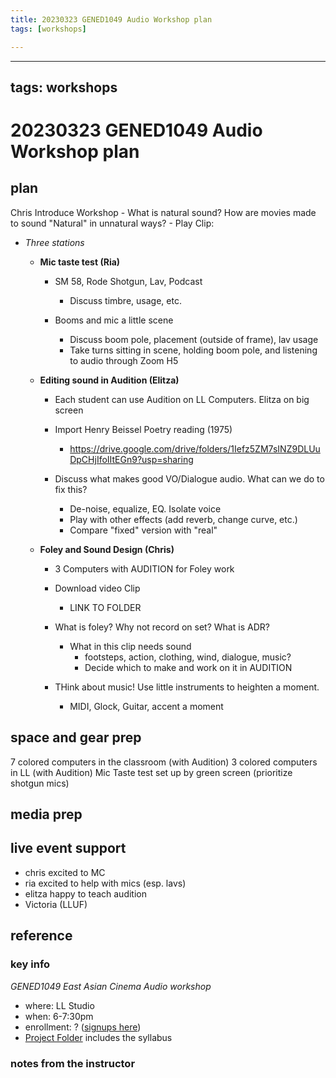 ```yaml
---
title: 20230323 GENED1049 Audio Workshop plan
tags: [workshops]

---
```


---
tags: workshops
---
# 20230323 GENED1049 Audio Workshop plan

## plan

Chris Introduce Workshop
    - What is natural sound? How are movies made to sound "Natural" in unnatural ways?
        - Play Clip: 
- *Three stations* 
    - __Mic taste test (Ria)__
        - SM 58, Rode Shotgun, Lav, Podcast
            - Discuss timbre, usage, etc.

        - Booms and mic a little scene
            - Discuss boom pole, placement (outside of frame), lav usage
            - Take turns sitting in scene, holding boom pole, and listening to audio through Zoom H5

    - __Editing sound in Audition (Elitza)__
        - Each student can use Audition on LL Computers. Elitza on big screen
        - Import Henry Beissel Poetry reading (1975)
            - https://drive.google.com/drive/folders/1Iefz5ZM7sINZ9DLUuDpCHjIfoIItEGn9?usp=sharing

        - Discuss what makes good VO/Dialogue audio. What can we do to fix this?
            - De-noise, equalize, EQ. Isolate voice
            - Play with other effects (add reverb, change curve, etc.)
            - Compare "fixed" version with "real"
    - __Foley and Sound Design (Chris)__
        - 3 Computers with AUDITION for Foley work
        - Download video Clip
            - LINK TO FOLDER

        - What is foley? Why not record on set? What is ADR?
            - What in this clip needs sound
                - footsteps, action, clothing, wind, dialogue, music?
                - Decide which to make and work on it in AUDITION
        - THink about music! Use little instruments to heighten a moment. 
            - MIDI, Glock, Guitar, accent a moment

## space and gear prep
7 colored computers in the classroom (with Audition)
3 colored computers in LL (with Audition)
Mic Taste test set up by green screen (prioritize shotgun mics)

## media prep
## live event support
* chris excited to MC
* ria excited to help with mics (esp. lavs)
* elitza happy to teach audition
* Victoria (LLUF)
## reference
### key info
*GENED1049 East Asian Cinema Audio workshop*
* where: LL Studio
* when: 6-7:30pm
* enrollment: ? ([signups here](https://docs.google.com/spreadsheets/d/1dE38JXvds-FCDQOYB6QqfmFG4cdetIZHmf1LpY17_I4/edit#gid=0))
* [Project Folder](https://drive.google.com/drive/folders/1WUMTT4iomdOQRYwUlZSnrTraqIZGqdx0) includes the syllabus

### notes from the instructor
